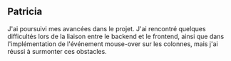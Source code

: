 ## Patricia

J'ai poursuivi mes avancées dans le projet. J'ai rencontré quelques difficultés lors de la liaison entre le backend et le frontend, ainsi que dans l'implémentation de l'événement mouse-over sur les colonnes, mais j'ai réussi à surmonter ces obstacles.